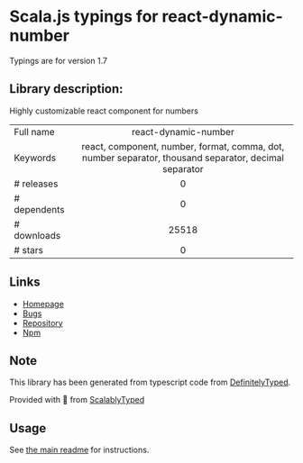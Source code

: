 
# Scala.js typings for react-dynamic-number

Typings are for version 1.7

## Library description:
Highly customizable react component for numbers

|                    |                 |
| ------------------ | :-------------: |
| Full name          | react-dynamic-number |
| Keywords           | react, component, number, format, comma, dot, number separator, thousand separator, decimal separator |
| # releases         | 0 |
| # dependents       | 0 |
| # downloads        | 25518 |
| # stars            | 0 |

## Links
- [Homepage](https://github.com/uhlryk/react-dynamic-number)
- [Bugs](https://github.com/uhlryk/react-dynamic-number/issues)
- [Repository](https://github.com/uhlryk/react-dynamic-number)
- [Npm](https://www.npmjs.com/package/react-dynamic-number)
    


## Note
This library has been generated from typescript code from [DefinitelyTyped](https://definitelytyped.org).

Provided with :purple_heart: from [ScalablyTyped](https://github.com/oyvindberg/ScalablyTyped)

## Usage
See [the main readme](../../readme.md) for instructions.


